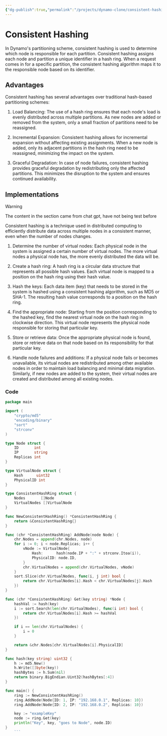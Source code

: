 ```yaml
---
{"dg-publish":true,"permalink":"/projects/dynamo-clone/consistent-hashing/","tags":["distributedSystems","Project"],"created":"2023-09-24T14:20:26.188+08:00","updated":"2023-10-31T00:10:14.739+08:00"}
---
```


# Consistent Hashing
In Dynamo's partitioning scheme, consistent hashing is used to determine which node is responsible for each partition. Consistent hashing assigns each node and partition a unique identifier in a hash ring. When a request comes in for a specific partition, the consistent hashing algorithm maps it to the responsible node based on its identifier.

## Advantages
Consistent hashing has several advantages over traditional hash-based partitioning schemes:

1. Load Balancing: The use of a hash ring ensures that each node's load is evenly distributed across multiple partitions. As new nodes are added or removed from the system, only a small fraction of partitions need to be reassigned.

2. Incremental Expansion: Consistent hashing allows for incremental expansion without affecting existing assignments. When a new node is added, only its adjacent partitions in the hash ring need to be reassigned, minimizing the impact on the system.

3. Graceful Degradation: In case of node failures, consistent hashing provides graceful degradation by redistributing only the affected partitions. This minimizes the disruption to the system and ensures continued availability.


## Implementations 
>[!warning]
>The content in the section came from chat gpt, have not being test before
>

Consistent hashing is a technique used in distributed computing to efficiently distribute data across multiple nodes in a consistent manner, even when the number of nodes changes.

1. Determine the number of virtual nodes: Each physical node in the system is assigned a certain number of virtual nodes. The more virtual nodes a physical node has, the more evenly distributed the data will be.

2. Create a hash ring: A hash ring is a circular data structure that represents all possible hash values. Each virtual node is mapped to a position on the hash ring using their hash value.

3. Hash the keys: Each data item (key) that needs to be stored in the system is hashed using a consistent hashing algorithm, such as MD5 or SHA-1. The resulting hash value corresponds to a position on the hash ring.

4. Find the appropriate node: Starting from the position corresponding to the hashed key, find the nearest virtual node on the hash ring in clockwise direction. This virtual node represents the physical node responsible for storing that particular key.

5. Store or retrieve data: Once the appropriate physical node is found, store or retrieve data on that node based on its responsibility for that particular key.

6. Handle node failures and additions: If a physical node fails or becomes unavailable, its virtual nodes are redistributed among other available nodes in order to maintain load balancing and minimal data migration. Similarly, if new nodes are added to the system, their virtual nodes are created and distributed among all existing nodes.
### Code
```go
package main

import (
	"crypto/md5"
	"encoding/binary"
	"sort"
	"strconv"
)

type Node struct {
	ID       int
	IP       string
	Replicas int
}

type VirtualNode struct {
	Hash      uint32
	PhysicalID int
}

type ConsistentHashRing struct {
	Nodes       []Node
	VirtualNodes []VirtualNode
}

func NewConsistentHashRing() *ConsistentHashRing {
	return &ConsistentHashRing{}
}

func (chr *ConsistentHashRing) AddNode(node Node) {
	chr.Nodes = append(chr.Nodes, node)
	for i := 0; i < node.Replicas; i++ {
		vNode := VirtualNode{
			Hash:      hash(node.IP + ":" + strconv.Itoa(i)),
			PhysicalID: node.ID,
		}
		chr.VirtualNodes = append(chr.VirtualNodes, vNode)
	}
	sort.Slice(chr.VirtualNodes, func(i, j int) bool {
		return chr.VirtualNodes[i].Hash < chr.VirtualNodes[j].Hash
	})
}

func (chr *ConsistentHashRing) Get(key string) *Node {
	hashVal := hash(key)
	i := sort.Search(len(chr.VirtualNodes), func(i int) bool {
		return chr.VirtualNodes[i].Hash >= hashVal
	})

	if i == len(chr.VirtualNodes) {
		i = 0
	}

	return &chr.Nodes[chr.VirtualNodes[i].PhysicalID]
}

func hash(key string) uint32 {
	h := md5.New()
	h.Write([]byte(key))
	hashBytes := h.Sum(nil)
	return binary.BigEndian.Uint32(hashBytes[:4])
}

func main() {
	ring := NewConsistentHashRing()
	ring.AddNode(Node{ID: 1, IP: "192.168.0.1", Replicas: 10})
	ring.AddNode(Node{ID: 2, IP: "192.168.0.2", Replicas: 10})

	key := "exampleKey"
	node := ring.Get(key)
	println("Key", key, "goes to Node", node.ID)
}
	```
